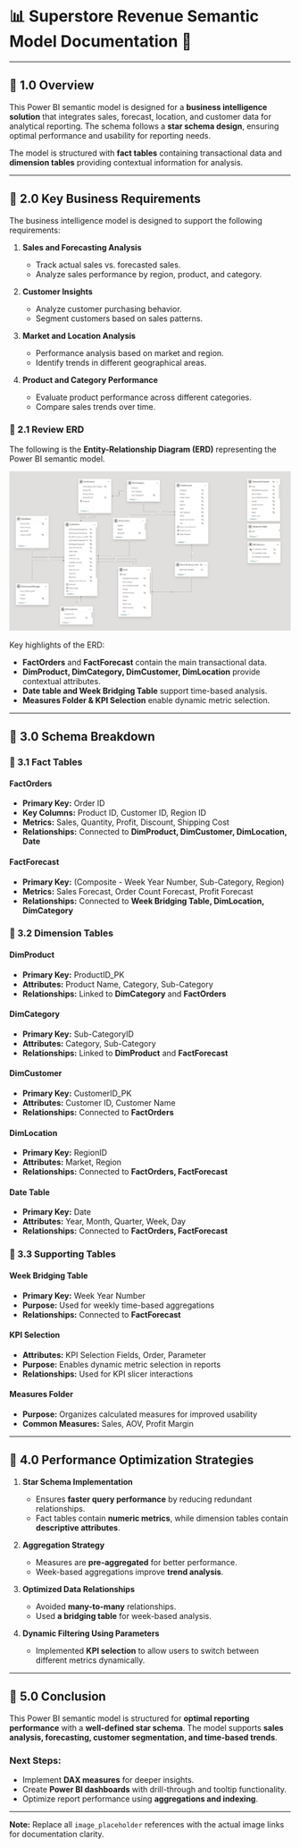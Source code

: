 # :bar_chart: Superstore Revenue Semantic Model Documentation :notebook:

</details>

***

## :pushpin: 1.0 Overview

This Power BI semantic model is designed for a **business intelligence solution** that integrates sales, forecast, location, and customer data for analytical reporting. The schema follows a **star schema design**, ensuring optimal performance and usability for reporting needs.

The model is structured with **fact tables** containing transactional data and **dimension tables** providing contextual information for analysis.

***

## :pushpin: 2.0 Key Business Requirements

The business intelligence model is designed to support the following requirements:

1. **Sales and Forecasting Analysis**
   - Track actual sales vs. forecasted sales.
   - Analyze sales performance by region, product, and category.

2. **Customer Insights**
   - Analyze customer purchasing behavior.
   - Segment customers based on sales patterns.

3. **Market and Location Analysis**
   - Performance analysis based on market and region.
   - Identify trends in different geographical areas.

4. **Product and Category Performance**
   - Evaluate product performance across different categories.
   - Compare sales trends over time.

### :triangular_flag_on_post: 2.1 Review ERD

The following is the **Entity-Relationship Diagram (ERD)** representing the Power BI semantic model.

![ERD Placeholder - Insert Image Link Here](Schema.jpg)

Key highlights of the ERD:
- **FactOrders** and **FactForecast** contain the main transactional data.
- **DimProduct, DimCategory, DimCustomer, DimLocation** provide contextual attributes.
- **Date table and Week Bridging Table** support time-based analysis.
- **Measures Folder & KPI Selection** enable dynamic metric selection.

***

## :pushpin: 3.0 Schema Breakdown

### :triangular_flag_on_post: 3.1 Fact Tables

#### **FactOrders**
- **Primary Key:** Order ID
- **Key Columns:** Product ID, Customer ID, Region ID
- **Metrics:** Sales, Quantity, Profit, Discount, Shipping Cost
- **Relationships:** Connected to **DimProduct, DimCustomer, DimLocation, Date**

#### **FactForecast**
- **Primary Key:** (Composite - Week Year Number, Sub-Category, Region)
- **Metrics:** Sales Forecast, Order Count Forecast, Profit Forecast
- **Relationships:** Connected to **Week Bridging Table, DimLocation, DimCategory**

### :triangular_flag_on_post: 3.2 Dimension Tables

#### **DimProduct**
- **Primary Key:** ProductID_PK
- **Attributes:** Product Name, Category, Sub-Category
- **Relationships:** Linked to **DimCategory** and **FactOrders**

#### **DimCategory**
- **Primary Key:** Sub-CategoryID
- **Attributes:** Category, Sub-Category
- **Relationships:** Linked to **DimProduct** and **FactForecast**

#### **DimCustomer**
- **Primary Key:** CustomerID_PK
- **Attributes:** Customer ID, Customer Name
- **Relationships:** Connected to **FactOrders**

#### **DimLocation**
- **Primary Key:** RegionID
- **Attributes:** Market, Region
- **Relationships:** Connected to **FactOrders, FactForecast**

#### **Date Table**
- **Primary Key:** Date
- **Attributes:** Year, Month, Quarter, Week, Day
- **Relationships:** Connected to **FactOrders, FactForecast**

### :triangular_flag_on_post: 3.3 Supporting Tables

#### **Week Bridging Table**
- **Primary Key:** Week Year Number
- **Purpose:** Used for weekly time-based aggregations
- **Relationships:** Connected to **FactForecast**

#### **KPI Selection**
- **Attributes:** KPI Selection Fields, Order, Parameter
- **Purpose:** Enables dynamic metric selection in reports
- **Relationships:** Used for KPI slicer interactions

#### **Measures Folder**
- **Purpose:** Organizes calculated measures for improved usability
- **Common Measures:** Sales, AOV, Profit Margin

***

## :pushpin: 4.0 Performance Optimization Strategies

1. **Star Schema Implementation**
   - Ensures **faster query performance** by reducing redundant relationships.
   - Fact tables contain **numeric metrics**, while dimension tables contain **descriptive attributes**.

2. **Aggregation Strategy**
   - Measures are **pre-aggregated** for better performance.
   - Week-based aggregations improve **trend analysis**.

3. **Optimized Data Relationships**
   - Avoided **many-to-many** relationships.
   - Used **a bridging table** for week-based analysis.

4. **Dynamic Filtering Using Parameters**
   - Implemented **KPI selection** to allow users to switch between different metrics dynamically.

***

## :pushpin: 5.0 Conclusion

This Power BI semantic model is structured for **optimal reporting performance** with a **well-defined star schema**. The model supports **sales analysis, forecasting, customer segmentation, and time-based trends**.

### Next Steps:
- Implement **DAX measures** for deeper insights.
- Create **Power BI dashboards** with drill-through and tooltip functionality.
- Optimize report performance using **aggregations and indexing**.

---

**Note:** Replace all `image_placeholder` references with the actual image links for documentation clarity.
